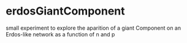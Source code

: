 erdosGiantComponent
===================

small experiment to explore the aparition of a giant Component on an Erdos-like network as a function of n and p
